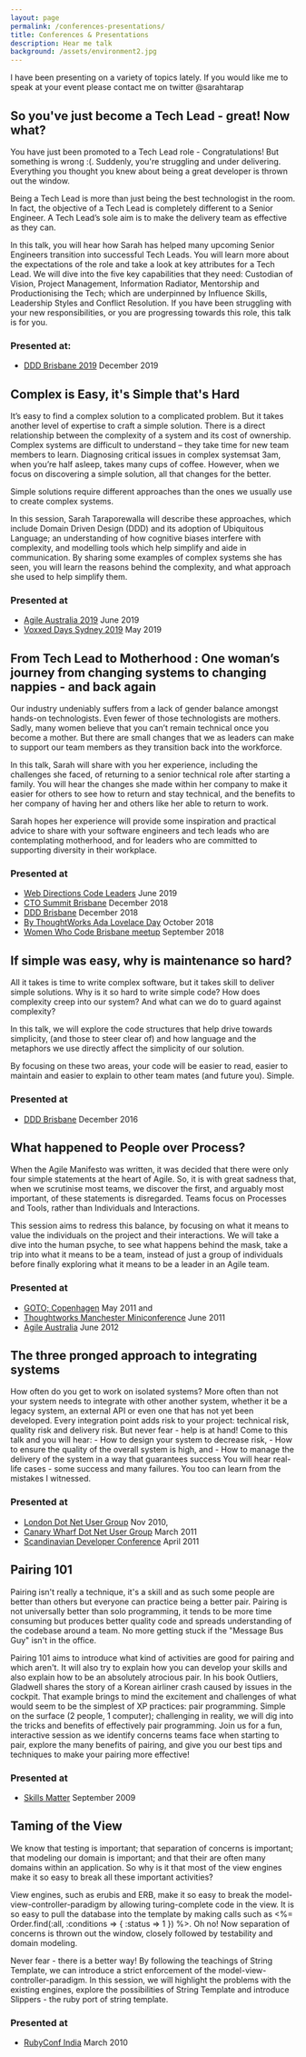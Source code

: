 ```yaml
---
layout: page
permalink: /conferences-presentations/
title: Conferences & Presentations
description: Hear me talk
background: /assets/environment2.jpg
---
```


I have been presenting on a variety of topics lately. If you would like me to speak at your event please contact me on twitter @sarahtarap

## So you've just become a Tech Lead - great! Now what?
You have just been promoted to a Tech Lead role - Congratulations! But something is wrong :(. Suddenly, you're struggling and under delivering. Everything you thought you knew about being a great developer is thrown out the window.

Being a Tech Lead is more than just being the best technologist in the room. In fact, the objective of a Tech Lead is completely different to a Senior Engineer. A Tech Lead’s sole aim is to make the delivery team as effective as they can.

In this talk, you will hear how Sarah has helped many upcoming Senior Engineers transition into successful Tech Leads. You will learn more about the expectations of the role and take a look at key attributes for a Tech Lead. We will dive into the five key capabilities that they need: Custodian of Vision, Project Management, Information Radiator, Mentorship and Productionising the Tech; which are underpinned by Influence Skills, Leadership Styles and Conflict Resolution. If you have been struggling with your new responsibilities, or you are progressing towards this role, this talk is for you.

### Presented at:
* [DDD Brisbane 2019](https://dddbrisbane.com/agenda) December 2019

## Complex is Easy, it's Simple that's Hard
It’s easy to find a complex solution to a complicated problem. But it takes another level of expertise to craft a simple solution. There is a direct relationship between the complexity of a system and its cost of ownership. Complex systems are difficult to understand – they take time for new team members to learn. Diagnosing critical issues in complex systemsat 3am, when you’re half asleep, takes many cups of coffee. However, when we focus on discovering a simple solution, all that changes for the better.

Simple solutions require different approaches than the ones we usually use to create complex systems.

In this session, Sarah Taraporewalla will describe these approaches, which include Domain Driven Design (DDD) and its adoption of Ubiquitous Language; an understanding of how cognitive biases interfere with complexity, and modelling tools which help simplify and aide in communication. By sharing some examples of complex systems she has seen, you will learn the reasons behind the complexity, and what approach she used to help simplify them.

### Presented at
* [Agile Australia 2019](http://agileaustralia.com.au/2019/speakers/sarah-taraporewalla/) June 2019
* [Voxxed Days Sydney 2019](https://australia.voxxeddays.com/speakers.html) May 2019

##  From Tech Lead to Motherhood : One woman’s journey from changing systems to changing nappies - and back again
Our industry undeniably suffers from a lack of gender balance amongst hands-on technologists. Even fewer of those technologists are mothers. Sadly, many women believe that you can’t remain technical once you become a mother. But there are small changes that we as leaders can make to support our team members as they transition back into the workforce.


In this talk, Sarah will share with you her experience, including the challenges she faced, of returning to a senior technical role after starting a family. You will hear the changes she made within her company to make it easier for others to see how to return and stay technical, and the benefits to her company of having her and others like her able to return to work.


Sarah hopes her experience will provide some inspiration and practical advice to share with your software engineers and tech leads who are contemplating motherhood, and for leaders who are committed to supporting diversity in their workplace.

### Presented at
* [Web Directions Code Leaders](https://www.webdirections.org/leaders/schedule.php) June 2019
* [CTO Summit Brisbane](https://brisbanectosummit.yowconference.com.au/) December 2018
* [DDD Brisbane](https://dddbrisbane.com/) December 2018
* [By ThoughtWorks Ada Lovelace Day](https://www.meetup.com/en-AU/ThoughtWorks_Brisbane/events/254774905/) October 2018
* [Women Who Code Brisbane meetup](https://www.meetup.com/en-AU/Women-Who-Code-Brisbane/events/rgnbrpyxmbjc/) September 2018

## If simple was easy, why is maintenance so hard?
All it takes is time to write complex software, but it takes skill to deliver simple solutions. Why is it so hard to write simple code? How does complexity creep into our system? And what can we do to guard against complexity?

In this talk, we will explore the code structures that help drive towards simplicity, (and those to steer clear of) and how language and the metaphors we use directly affect the simplicity of our solution.

By focusing on these two areas, your code will be easier to read, easier to maintain and easier to explain to other team mates (and future you). Simple.

### Presented at
* [DDD Brisbane](https://dddbrisbane.com/) December 2016

## What happened to People over Process?
When the Agile Manifesto was written, it was decided that there were only four simple statements at the heart of Agile. So, it is with great sadness that, when we scrutinise most teams, we discover the first, and arguably most important, of these statements is disregarded. Teams focus on Processes and Tools, rather than Individuals and Interactions.

This session aims to redress this balance, by focusing on what it means to value the individuals on the project and their interactions. We will take a dive into the human psyche, to see what happens behind the mask, take a trip into what it means to be a team, instead of just a group of individuals before finally exploring what it means to be a leader in an Agile team.

### Presented at
* [GOTO; Copenhagen](http://gotocon.com/cph-2011/speaker/Sarah+Taraporewalla) May 2011 and
* [Thoughtworks Manchester Miniconference](http://www.thoughtworks.com/events/thoughtworks-manchester-open-day) June 2011
* [Agile Australia](https://craigsmith.id.au/2012/07/06/agile-australia-2012-day-1-review/) June 2012

## The three pronged approach to integrating systems
How often do you get to work on isolated systems? More often than not your system needs to integrate with other another system, whether it be a legacy system, an external API or even one that has not yet been developed. Every integration point adds risk to your project: technical risk, quality risk and delivery risk. But never fear - help is at hand! Come to this talk and you will hear: - How to design your system to decrease risk, - How to ensure the quality of the overall system is high, and - How to manage the delivery of the system in a way that guarantees success You will hear real-life cases - some success and many failures. You too can learn from the mistakes I witnessed.

### Presented at
* [London Dot Net User Group](http://skillsmatter.com/podcast/open-source-dot-net/how-to-design-your-system-to-decrease-risks) Nov 2010,
* [Canary Wharf Dot Net User Group](http://www.meetup.com/cwdnug/events/16692762/) March 2011
* [Scandinavian Developer Conference](http://www.scandevconf.se/2011/conference/speakers/sarah-taraporewalla/) April 2011

## Pairing 101
Pairing isn't really a technique, it's a skill and as such some people are better than others but everyone can practice being a better pair. Pairing is not universally better than solo programming, it tends to be more time consuming but produces better quality code and spreads understanding of the codebase around a team. No more getting stuck if the "Message Bus Guy" isn't in the office.

Pairing 101 aims to introduce what kind of activities are good for pairing and which aren't. It will also try to explain how you can develop your skills and also explain how to be an absolutely atrocious pair.
In his book Outliers, Gladwell shares the story of a Korean airliner crash caused by issues in the cockpit. That example brings to mind the excitement and challenges of what would seem to be the simplest of XP practices: pair programming. Simple on the surface (2 people, 1 computer); challenging in reality, we will dig into the tricks and benefits of effectively pair programming. Join us for a fun, interactive session as we identify concerns teams face when starting to pair, explore the many benefits of pairing, and give you our best tips and techniques to make your pairing more effective!

### Presented at
* [Skills Matter](http://sarahtaraporewalla.com/agile/pairing-101-skills-matter/) September 2009

## Taming of the View
We know that testing is important; that separation of concerns is important; that modeling our domain is important; and that their are often many domains within an application. So why is it that most of the view engines make it so easy to break all these important activities?

View engines, such as erubis and ERB, make it so easy to break the model-view-controller-paradigm by allowing turing-complete code in the view. It is so easy to pull the database into the template by making calls such as <%= Order.find(:all, :conditions => { :status => 1 }) %>. Oh no! Now separation of concerns is thrown out the window, closely followed by testability and domain modeling.

Never fear - there is a better way! By following the teachings of String Template, we can introduce a strict enforcement of the model-view-controller-paradigm. In this session, we will highlight the problems with the existing engines, explore the possibilities of String Template and introduce Slippers - the ruby port of string template.

### Presented at
* [RubyConf India](http://rubyconfindia.org/2010/speakers.html) March 2010
